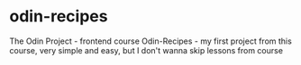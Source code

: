 # odin-recipes

The Odin Project - frontend course
Odin-Recipes - my first project from this course, very simple and easy, but I don't wanna skip lessons from course
